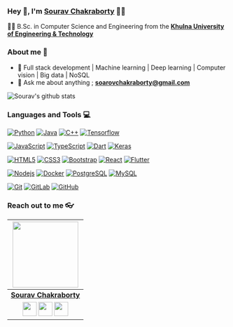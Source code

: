 
### Hey 👋, I'm [Sourav Chakraborty]() 👨‍💻



👨‍🎓 B.Sc. in Computer Science and Engineering from the **[Khulna University of Engineering & Technology](http://www.kuet.ac.bd)** 

### About me :eyes:

- :dart: Full stack development | Machine learning | Deep learning | Computer vision | Big data | NoSQL   
- :e-mail: Ask me about anything ; **soarovchakraborty@gmail.com**

![Sourav's github stats](https://github-readme-stats.vercel.app/api?username=dream-kid&show_icons=true&hide_border=false)

### Languages and Tools :computer:

[![Python](https://img.shields.io/badge/-Python-black?style=flat&logo=python&link=https://github.com/Dream-kid)](https://github.com/Dream-kid) [![Java](https://img.shields.io/badge/Java-orange?style=flat&logo=java&logoColor=white&link=https://github.com/Dream-kid)](https://github.com/Dream-kid) [![C++](https://img.shields.io/badge/-C/C%2B%2B-%2300599C?style=flat&logo=C%2B%2B&logoColor=ffffff)](https://github.com/Dream-kid) [![Tensorflow](https://img.shields.io/badge/-Tensorflow-gray?style=flat&logo=tensorflow&link=https://github.com/Dream-kid)](https://github.com/Dream-kid) 

[![JavaScript](https://img.shields.io/badge/-JavaScript-black?style=flat&logo=javascript&link=https://github.com/Dream-kid)](https://github.com/Dream-kid) [![TypeScript](https://img.shields.io/badge/-TypeScript-007ACC?style=flat&logo=typescript&link=https://github.com/Dream-kid)](https://github.com/Dream-kid) [![Dart](https://img.shields.io/badge/-Dart-0175C2?style=flat&logo=dart&link=https://github.com/Dream-kid)](https://github.com/Dream-kid) [![Keras](https://img.shields.io/badge/-Keras-red?style=flat&logo=keras&link=https://github.com/Dream-kid)](https://github.com/Dream-kid) 

[![HTML5](https://img.shields.io/badge/-HTML5-E34F26?style=flat&logo=html5&logoColor=white&link=https://github.com/Dream-kid)](https://github.com/Dream-kid) [![CSS3](https://img.shields.io/badge/-CSS3-1572B6?style=flat&logo=css3&link=https://github.com/Dream-kid)](https://github.com/Dream-kid) [![Bootstrap](https://img.shields.io/badge/-Bootstrap-563D7C?style=flat&logo=bootstrap&link=https://github.com/Dream-kid)](https://github.com/Dream-kid) [![React](https://img.shields.io/badge/-React-black?style=flat&logo=react&link=https://github.com/Dream-kid)](https://github.com/Dream-kid) [![Flutter](https://img.shields.io/badge/-Flutter-02569B?style=flat&logo=flutter&link=https://github.com/Dream-kid)](https://github.com/Dream-kid)

[![Nodejs](https://img.shields.io/badge/-Nodejs-black?style=flat&logo=Node.js&link=https://github.com/Dream-kid)](https://github.com/Dream-kid) [![Docker](https://img.shields.io/badge/-Docker-black?style=flat&logo=docker&link=https://github.com/Dream-kid)](https://github.com/Dream-kid) [![PostgreSQL](https://img.shields.io/badge/-PostgreSQL-336791?style=flat&logo=postgresql&link=https://github.com/Dream-kid)](https://github.com/Dream-kid) [![MySQL](https://img.shields.io/badge/-MySQL-black?style=flat&logo=mysql&link=https://github.com/Dream-kid)](https://github.com/Dream-kid)

[![Git](https://img.shields.io/badge/-Git-black?style=flat&logo=git&link=https://github.com/Dream-kid)](https://github.com/Dream-kid) [![GitLab](https://img.shields.io/badge/-GitLab-FCA121?style=flat&logo=gitlab&link=https://github.com/Dream-kid)](https://gitlab.com/Dream-kid) [![GitHub](https://img.shields.io/badge/-GitHub-181717?style=flat&logo=github&link=https://github.com/Dream-kid)](https://github.com/Dream-kid)

### Reach out to me 👓

|  <a href="https://Dream-kid.github.io/"><img src="https://icon-library.net//images/icon-programmer/icon-programmer-14.jpg" width="150px" height="150px" /></a> |
|:---------------------------------------------------------------------------------------------------------------------------------------: |
|       **[Sourav Chakraborty](https://sites.google.com/view/soarovchakraborty)**                                                                                |
|<a href="https://github.com/Dream-kid"><img src="https://cdn.iconscout.com/icon/free/png-256/github-108-438008.png" width="32px" height="32px"></a> <a href="https://www.facebook.com/sourav.chakraborty.dream.kid"><img src="https://i.ibb.co/zmYNW4p/facebook.png" width="32px" height="32px"></a> <a href="https://www.linkedin.com/in/soarovchakraborty/"><img src="https://i.ibb.co/Kx2GSrT/linkedin.png" width="32px" height="32px"></a> |










<!--
**Dream-kid/Dream-kid** is a ✨ _special_ ✨ repository because its `README.md` (this file) appears on your GitHub profile.

Here are some ideas to get you started:

- 🔭 I’m currently working on ...
- 🌱 I’m currently learning ...
- 👯 I’m looking to collaborate on ...
- 🤔 I’m looking for help with ...
- 💬 Ask me about ...
- 📫 How to reach me: ...
- 😄 Pronouns: ...
- ⚡ Fun fact: ...
-->
